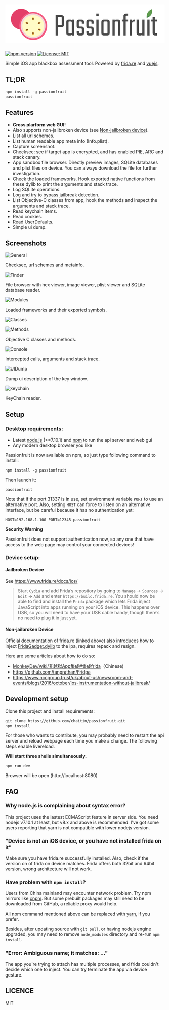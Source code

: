 # ![Passionfruit](gui/src/assets/logo.svg)

[![npm version](https://badge.fury.io/js/passionfruit.svg)](https://badge.fury.io/js/passionfruit)
[![License: MIT](https://img.shields.io/badge/License-MIT-yellow.svg)](https://opensource.org/licenses/MIT)

Simple iOS app blackbox assessment tool. Powered by [frida.re](https://www.frida.re) and [vuejs](https://www.vuejs.org).

## TL;DR

```shell
npm install -g passionfruit
passionfruit
```

## Features

* **Cross plarform web GUI!**
* Also supports non-jailbroken device (see [Non-jailbroken device](#non-jailbroken-device)).
* List all url schemes.
* List human readable app meta info (Info.plist).
* Capture screenshot.
* Checksec: see if target app is encrypted, and has enabled PIE, ARC and stack canary.
* App sandbox file browser. Directly preview images, SQLite databases and plist files on device. You can always download the file for further investigation.
* Check the loaded frameworks. Hook exported native functions from these dylib to print the arguments and stack trace.
* Log SQLite operations.
* Log and try to bypass jailbreak detection.
* List Objective-C classes from app, hook the methods and inspect the arguments and stack trace.
* Read keychain items.
* Read cookies.
* Read UserDefaults.
* Simple ui dump.

## Screenshots

![General](screenshot/metainfo.png)

Checksec, url schemes and metainfo.

![Finder](screenshot/finder.png)

File browser with hex viewer, image viewer, plist viewer and SQLite database reader.

![Modules](screenshot/modules.png)

Loaded frameworks and their exported symbols.

![Classes](screenshot/classes.png)

![Methods](screenshot/methods.png)

Objective C classes and methods.

![Console](screenshot/console.png)

Intercepted calls, arguments and stack trace.

![UIDump](screenshot/uidump.png)

Dump ui description of the key window.

![keychain](screenshot/keychain.png)

KeyChain reader.

## Setup

### Desktop requirements:

* Latest [node.js](https://nodejs.org/) (>=7.10.1) and [npm](https://www.npmjs.com) to run the api server and web gui
* Any modern desktop browser you like

Passionfruit is now avaliable on npm, so just type following command to install:

```shell
npm install -g passionfruit
```

Then launch it:

```shell
passionfruit
```

Note that if the port 31337 is in use, set environment variable `PORT` to use an alternative port. Also, setting `HOST` can force to listen on an alternative interface, but be careful because it has no authentication yet:

```
HOST=192.168.1.100 PORT=12345 passionfruit
```

**Security Warning**

Passionfruit does not support authentication now, so any one that have access to the web page may control your connected devices!

### Device setup:

#### Jailbroken Device

See https://www.frida.re/docs/ios/

> Start `Cydia` and add Frida’s repository by going to `Manage` -> `Sources` -> `Edit` -> `Add` and enter `https://build.frida.re`. You should now be able to find and install the `Frida` package which lets Frida inject JavaScript into apps running on your iOS device. This happens over USB, so you will need to have your USB cable handy, though there’s no need to plug it in just yet.

#### Non-jailbroken Device

Official documentation of frida.re (linked above) also introduces how to inject [FridaGadget.dylib](https://build.frida.re/frida/ios/lib/FridaGadget.dylib) to the ipa, requires repack and resign.

Here are some articles about how to do so:

* [MonkeyDev/wiki/非越狱App集成#集成frida](https://github.com/AloneMonkey/MonkeyDev/wiki/%E9%9D%9E%E8%B6%8A%E7%8B%B1App%E9%9B%86%E6%88%90#集成frida)（Chinese)
* https://github.com/tanprathan/Fridpa
* https://www.nccgroup.trust/uk/about-us/newsroom-and-events/blogs/2016/october/ios-instrumentation-without-jailbreak/

## Development setup

Clone this project and install requirements:

```shell
git clone https://github.com/chaitin/passionfruit.git
npm install
```

For those who wants to contribute, you may probably need to restart the api server and reload webpage each time you make a change. The following steps enable livereload.

**Will start three shells simultaneously.**

```shell
npm run dev
```

Browser will be open (http://localhost:8080)

## FAQ

### Why node.js is complaining about syntax error?

This project uses the lastest ECMAScript feature in server side. You need nodejs v7.10.1 at least, but v8.x and above is recommended. I've got some users reporting that yarn is not compatible with lower nodejs version.

### "Device is not an iOS device, or you have not installed frida on it"

Make sure you have frida.re successfully installed. Also, check if the version on of frida on device matches. Frida offers both 32bit and 64bit version, wrong architecture will not work.

### Have problem with `npm install`?

Users from China mainland may encounter network problem. Try npm mirrors like [cnpm](https://npm.taobao.org/). But some prebuilt packages may still need to be downloaded from GitHub, a reliable proxy would help.

All npm command mentioned above can be replaced with [yarn](https://yarnpkg.com/), if you prefer.

Besides, after updating source with `git pull`, or having nodejs engine upgraded, you may need to remove `node_modules` directory and re-run `npm install`.

### "Error: Ambiguous name; it matches: ..."

The app you're trying to attach has multiple processes, and frida couldn't decide which one to inject. You can try terminate the app via device gesture.

## LICENCE

MIT
